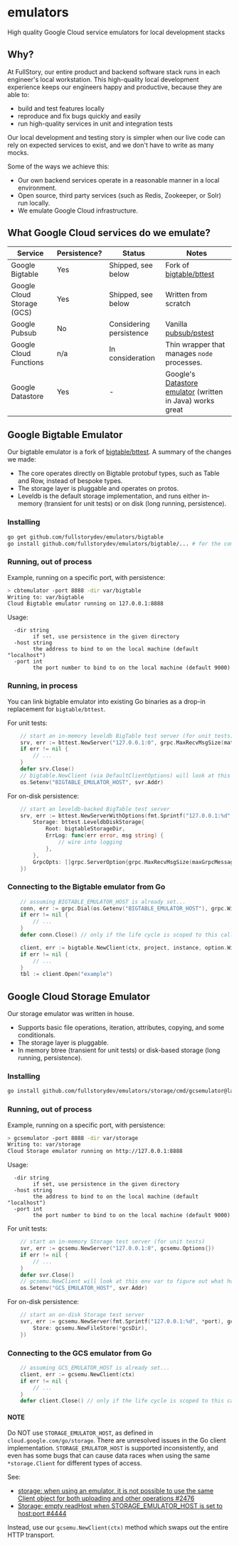# emulators
High quality Google Cloud service emulators for local development stacks

## Why?

At FullStory, our entire product and backend software stack runs in each engineer's local workstation. This high-quality local development experience keeps our engineers happy and productive, because they are able to:

- build and test features locally
- reproduce and fix bugs quickly and easily
- run high-quality services in unit and integration tests

Our local development and testing story is simpler when our live code can rely on expected services to exist, and we don't have to write as many mocks.

Some of the ways we achieve this:

- Our own backend services operate in a reasonable manner in a local environment.
- Open source, third party services (such as Redis, Zookeeper, or Solr) run locally.
- We emulate Google Cloud infrastructure.

## What Google Cloud services do we emulate?

| Service                    | Persistence? | Status                  | Notes                                                                                                                         |
|----------------------------|--------------|-------------------------|-------------------------------------------------------------------------------------------------------------------------------|
| Google Bigtable            | Yes          | Shipped, see below      | Fork of [bigtable/bttest](https://github.com/googleapis/google-cloud-go/tree/master/bigtable/bttest)                          |
| Google Cloud Storage (GCS) | Yes          | Shipped, see below      | Written from scratch                                                                                                          |
| Google Pubsub              | No           | Considering persistence | Vanilla [pubsub/pstest](https://github.com/googleapis/google-cloud-go/tree/master/pubsub/pstest)                              |
| Google Cloud Functions     | n/a          | In consideration        | Thin wrapper that manages `node` processes.                                                                                   |
| Google Datastore           | Yes          | -                       | Google's [Datastore emulator](https://cloud.google.com/datastore/docs/tools/datastore-emulator) (written in Java) works great |

## Google Bigtable Emulator

Our bigtable emulator is a fork of [bigtable/bttest](https://github.com/googleapis/google-cloud-go/tree/master/bigtable/bttest).  A summary of the changes we made:
- The core operates directly on Bigtable protobuf types, such as Table and Row, instead of bespoke types.
- The storage layer is pluggable and operates on protos.
- Leveldb is the default storage implementation, and runs either in-memory (transient for unit tests) or on disk (long running, persistence).

### Installing

```sh
go get github.com/fullstorydev/emulators/bigtable
go install github.com/fullstorydev/emulators/bigtable/... # for the command-line `cbtemulator`
```

### Running, out of process

Example, running on a specific port, with persistence:
```sh
> cbtemulator -port 8888 -dir var/bigtable
Writing to: var/bigtable
Cloud Bigtable emulator running on 127.0.0.1:8888
```

Usage:
```
  -dir string
    	if set, use persistence in the given directory
  -host string
    	the address to bind to on the local machine (default "localhost")
  -port int
    	the port number to bind to on the local machine (default 9000)
```

### Running, in process

You can link bigtable emulator into existing Go binaries as a drop-in replacement for `bigtable/bttest`.

For unit tests:
```go
	// start an in-memory leveldb BigTable test server (for unit tests)
	srv, err := bttest.NewServer("127.0.0.1:0", grpc.MaxRecvMsgSize(math.MaxInt32))
	if err != nil { 
		// ...
	}
	defer srv.Close()
	// bigtable.NewClient (via DefaultClientOptions) will look at this env var to figure out what host to talk to
	os.Setenv("BIGTABLE_EMULATOR_HOST", svr.Addr)
```

For on-disk persistence:
```go
	// start an leveldb-backed BigTable test server
	srv, err := bttest.NewServerWithOptions(fmt.Sprintf("127.0.0.1:%d", *btport), bttest.Options{
		Storage: bttest.LeveldbDiskStorage{
			Root: bigtableStorageDir,
			ErrLog: func(err error, msg string) {
				// wire into logging
			},
		},
		GrpcOpts: []grpc.ServerOption{grpc.MaxRecvMsgSize(maxGrpcMessageSize)},
	})
```

### Connecting to the Bigtable emulator from Go

```go
	// assuming BIGTABLE_EMULATOR_HOST is already set...
	conn, err := grpc.Dial(os.Getenv("BIGTABLE_EMULATOR_HOST"), grpc.WithInsecure())
	if err != nil {
		// ...
	}
	defer conn.Close() // only if the life cycle is scoped to this call

	client, err := bigtable.NewClient(ctx, project, instance, option.WithGRPCConn(conn))
	if err != nil {
		// ...
	}
	tbl := client.Open("example")
```

## Google Cloud Storage Emulator

Our storage emulator was written in house.
- Supports basic file operations, iteration, attributes, copying, and some conditionals.
- The storage layer is pluggable.
- In memory btree (transient for unit tests) or disk-based storage (long running, persistence).

### Installing

```sh
go install github.com/fullstorydev/emulators/storage/cmd/gcsemulator@latest
```

### Running, out of process

Example, running on a specific port, with persistence:
```sh
> gcsemulator -port 8888 -dir var/storage
Writing to: var/storage
Cloud Storage emulator running on http://127.0.0.1:8888
```

Usage:
```
  -dir string
    	if set, use persistence in the given directory
  -host string
    	the address to bind to on the local machine (default "localhost")
  -port int
    	the port number to bind to on the local machine (default 9000)
```

For unit tests:
```go
	// start an in-memory Storage test server (for unit tests)
	svr, err := gcsemu.NewServer("127.0.0.1:0", gcsemu.Options{})
	if err != nil {
		// ...
	}
	defer svr.Close()
	// gcsemu.NewClient will look at this env var to figure out what host/port to talk to
	os.Setenv("GCS_EMULATOR_HOST", svr.Addr)
```

For on-disk persistence:
```go
	// start an on-disk Storage test server
	svr, err := gcsemu.NewServer(fmt.Sprintf("127.0.0.1:%d", *port), gcsemu.Options{
		Store: gcsemu.NewFileStore(*gcsDir),
	})
```

### Connecting to the GCS emulator from Go

```go
	// assuming GCS_EMULATOR_HOST is already set...
	client, err := gcsemu.NewClient(ctx)
	if err != nil {
		// ...
	}
	defer client.Close() // only if the life cycle is scoped to this call
```

#### NOTE ####

Do NOT use `STORAGE_EMULATOR_HOST`, as defined in `cloud.google.com/go/storage`.  There are unresolved issues in the Go
client implementation.  `STORAGE_EMULATOR_HOST` is supported inconsistently, and even has some bugs that can cause
data races when using the same `*storage.Client` for different types of access.

See:
- [storage: when using an emulator, it is not possible to use the same Client object for both uploading and other operations #2476](https://github.com/googleapis/google-cloud-go/issues/2476)
- [Storage: empty readHost when STORAGE_EMULATOR_HOST is set to host:port #4444](https://github.com/googleapis/google-cloud-go/issues/4444)

Instead, use our `gcsemu.NewClient(ctx)` method which swaps out the entire HTTP transport.
